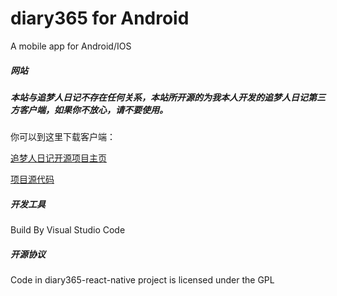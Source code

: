 # diary365 for Android
A mobile app for Android/IOS

##### 网站

##### 本站与追梦人日记不存在任何关系，本站所开源的为我本人开发的追梦人日记第三方客户端，如果你不放心，请不要使用。

你可以到这里下载客户端：

[追梦人日记开源项目主页](https://app.99diary.com)

[项目源代码](https://bitbucket.org/flyher/diary365-react-native/wiki/Home)

##### 开发工具

Build By Visual Studio Code

##### 开源协议

Code in diary365-react-native project is licensed under the GPL



